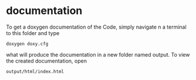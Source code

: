 # documentation
To get a doxygen documentation of the Code, simply navigate n a terminal to this folder and type
    
    doxygen doxy.cfg
what will produce the documentation in a new folder named output. To view the created documentation, open
    
    output/html/index.html
